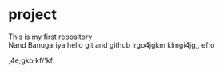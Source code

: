 # project
This is my first repository
<br>
Nand Banugariya
hello git and github
lrgo4jgkm
klmgi4jg,, ef;o

,4e;gko;kf/'kf
